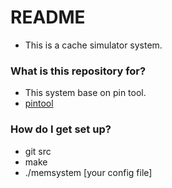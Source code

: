 # README #

* This is a cache simulator system. 

### What is this repository for? ###

* This system base on pin tool.
* [pintool](https://software.intel.com/en-us/articles/pin-a-dynamic-binary-instrumentation-tool)

### How do I get set up? ###

* git src
* make 
* ./memsystem [your config file]

